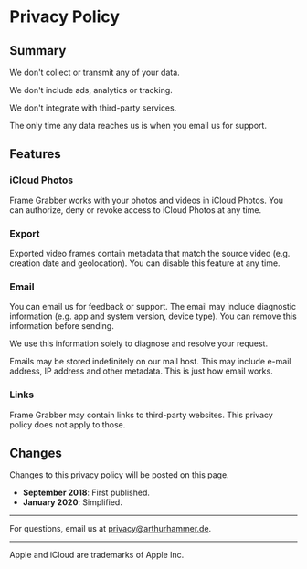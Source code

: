 # Privacy Policy

## Summary

We don't collect or transmit any of your data.

We don't include ads, analytics or tracking.

We don't integrate with third-party services.

The only time any data reaches us is when you email us for support.

## Features

### iCloud Photos

Frame Grabber works with your photos and videos in iCloud Photos. You can authorize, deny or revoke access to iCloud Photos at any time.

### Export

Exported video frames contain metadata that match the source video (e.g. creation date and geolocation). You can disable this feature at any time.

### Email

You can email us for feedback or support. The email may include diagnostic information (e.g. app and system version, device type). You can remove this information before sending.

We use this information solely to diagnose and resolve your request.

Emails may be stored indefinitely on our mail host. This may include e-mail address, IP address and other metadata. This is just how email works.

### Links

Frame Grabber may contain links to third-party websites. This privacy policy does not apply to those.

## Changes

Changes to this privacy policy will be posted on this page.

- **September 2018**: First published.
- **January 2020**: Simplified.

---

For questions, email us at [privacy@arthurhammer.de](mailto:privacy@arthurhammer.de).

---

Apple and iCloud are trademarks of Apple Inc.


